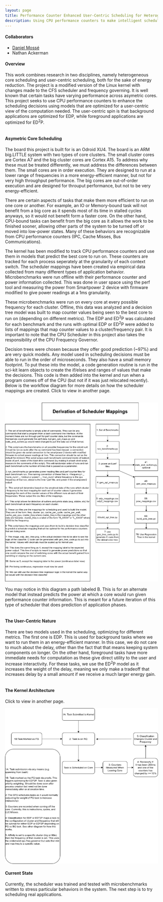 ```yaml
---
layout: page
title: Performance Counter Enhanced User-Centric Scheduling for Heterogeneous Cores
description: Using CPU performance counters to make intelligent scheduling decisions for asymetric cores, optimizing for multiple utility-based (user-centric) models
---
```


<!-- List of collaborators -->
<h4>Collaborators</h4>
<ul>
    <li><a href="https://people.cs.pitt.edu/~mosse/">Daniel Mossé</a></li>
    <li>Nathan Ackerman</li>
</ul>

<!-- Overview of the project -->
<h4>Overview</h4>
<p>
This work combines research in two disciplines, namely heterogeneous core scheduling and user-centric scheduling, both for the sake of energy reduction. The project is a modified version of the Linux kernel with changes made to the CFS scheduler and frequency governing. It is well known that certain tasks have varying performance across asymetric cores. This project seeks to use CPU performance counters to enhance the scheduling decisions using models that are optimized for a user-centric view of the computation needed. The user-centric spin is that background applications are optimized for EDP, while foreground applications are optimized for ED<sup>2</sup>P.
<br><br>
</p>


<!-- asym core sched -->
<h4>Asymetric Core Scheduling</h4>
<p>
The board this project is built for is an Odroid XU4. The board is an ARM big.LITTLE system with two types of core clusters. The small cluster cores are Cortex A7 and the big cluster cores are Cortex A15. To address why these must be treated differently, we must address the differences between them. The small cores are in order execution. They are designed to run at a lower range of frequencies in a more energy-efficient manner, but not for very high throughput performance. The big cores are out-of-order execution and are designed for throuput performance, but not to be very energy-efficient.
<br>
</p>

<p>
There are certain aspects of tasks that make them more efficient to run on one core or another. For example, an IO or Memory-bound task will not benefit from a big core as it spends most of its time in stalled cycles anyways, so it would not benefit form a faster core. On the other hand, CPU-bound tasks can benefit from the big core as it allows the work to be finished sooner, allowing other parts of the system to be turned off or moved into low-power states. Many of these behaviors are recognizable from CPU performance counters (IPC, Cache Misses, Bus Communications). 
<br>
</p>

<p>
The kernel has been modified to track CPU performance counters and use them in models that predict the best core to run on. These counters are tracked for each process seperately at the granularity of each context switch. The scheduler mappings have been created via empirical data collected from many different types of application behavior. Microbenchmarks were run offline with their performance counter and power information collected. This was done in user space using the perf tool and measuring the power from Smartpower 2 device with firmware modified to give power readings at a 1ms granularity.
<br>
</p>


<p>
These microbenchmarks were run on every core at every possible frequency for each cluster. Offline, this data was analyzed and a decision tree model was built to map counter values being seen to the best core to run on (depending on different metrics). The EDP and ED<sup>2</sup>P was calculated for each benchmark and the runs with optimal EDP or ED<sup>2</sup>P were added to lists of mappings that map counter values to a cluster/frequency pair. It is important to note that the CPU Scheduler in this project also takes the responsibility of the CPU Frequency Governor.
<br>
</p>


<p>
Decision trees were chosen because they offer good prediction (~97%) and are very quick models. Any model used in scheduling decisions must be able to run in the order of microseconds. They also have a small memory footprint. To put these into the model, a code generation routine is run in the sci-kit learn objects to create the if/elses and ranges of values that make the decisions. This code is then added into the kernel and run when a program comes off of the CPU (but not if it was just relocated recently). Below is the workflow diagram for more details on how the scheduler mappings are created. Click to view in another page.
<br><br>
</p>



<div class="img_row">
    <img class="col one left" src="/assets/img/sched_map_diagram.jpg" alt="" title="Derivation of Scheduler Mappings" onclick="window.open('/assets/img/sched_map_diagram.jpg', '_blank');"/>
</div>


<p>
You may notice in this diagram a path labeled B. This is for an alternate model that instead predicts the power at which a core would run given performance counter information. This is meant for a future iteration of this type of scheduler that does prediction of application phases.
<br><br>
</p>



<!-- user-centric -->
<h4>The User-Centric Nature</h4>
<p>
There are two models used in the scheduling, optimizing for different metrics. The first one is EDP. This is used for background tasks where we want to run them in an energy-efficient manner. In this case, we do not care to much about the delay, other than the fact that that means keeping system components on longer. On the other hand, foreground tasks have more immediate needs for computation as these give direct utility to the user and increase interactivity. For these tasks, we use the ED<sup>2</sup>P model as it increases the weight of the delay, meaning we only make a tradeoff that increases delay by a small amount if we receive a much larger energy gain.
<br><br>
</p>


<h4>The Kernel Architecture</h4>
<p>Click to view in another page.</p>
<div class="img_row">
    <img class="col one left" src="/assets/img/kernel_diagram.jpg" alt="" title="Kernel Architecture" onclick="window.open('/assets/img/kernel_diagram.jpg', '_blank');"/>
</div>

<!-- Where is it currently? -->
<h4>Current State</h4>
<p>
Currently, the scheduler was trained and tested with microbenchmarks written to stress particular behaviors in the system. The next step is to try scheduling real applications.
</p>
